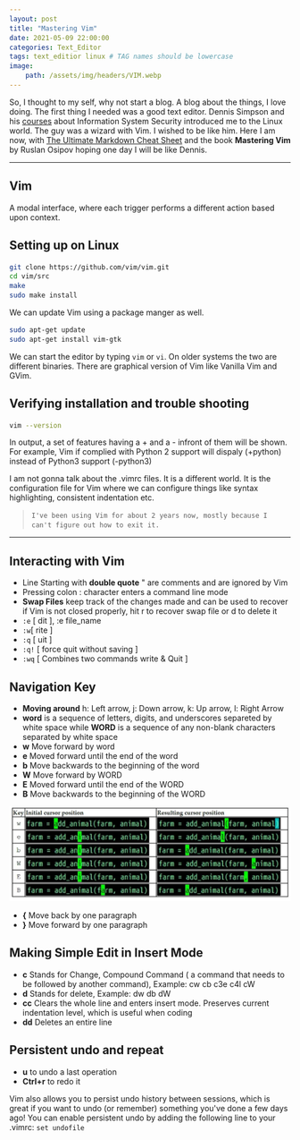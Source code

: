 ```yaml
---
layout: post
title: "Mastering Vim"
date: 2021-05-09 22:00:00
categories: Text_Editor
tags: text_editior linux # TAG names should be lowercase
image:
    path: /assets/img/headers/VIM.webp
---
```

So, I thought to my self, why not start a blog. A blog about the things, I love doing. The first thing I needed was a good text editor. Dennis Simpson and his [courses](https://zonzorp.github.io/) about Information System Security introduced me to the Linux world. The guy was a wizard with Vim. I wished to be like him. Here I am now, with [The Ultimate Markdown Cheat Sheet](https://towardsdatascience.com/the-ultimate-markdown-cheat-sheet-3d3976b31a0) and the book **Mastering Vim** by Ruslan Osipov hoping one day I will be like Dennis.

***
## Vim
A modal interface, where each trigger performs a different action based upon context. 

## Setting up on Linux
```bash
git clone https://github.com/vim/vim.git
cd vim/src
make
sudo make install
```
We can update Vim using a package manger as well.
```bash
sudo apt-get update
sudo apt-get install vim-gtk
```
We can start the editor by typing `vim` or `vi`. On older systems the two are different binaries. There are graphical version of Vim like Vanilla Vim and GVim. 
## Verifying installation and trouble shooting
```bash
vim --version
```
In output, a set of features having a + and a - infront of them will be shown. For example, Vim if complied with Python 2 support will dispaly (+python) instead of Python3 support (-python3)

I am not gonna talk about the .vimrc files. It is a different world. It is the configuration file for Vim where we can configure things like syntax highlighting, consistent indentation etc.
>`I've been using Vim for about 2 years now, mostly because I can't figure out how to exit it.`

***
 
## Interacting with Vim
* Line Starting with **double quote** " are comments and are ignored by Vim
* Pressing colon : character enters a command line mode     
* **Swap Files** keep track of the changes made and can be used to recover if Vim is not closed properly, hit r to recover swap file or d to delete it
* `:e` [ dit ], :e file_name
* `:w`[ rite ]
* `:q` [ uit ]
* `:q!` [ force quit without saving ] 
* `:wq` [ Combines two commands write & Quit ]

## Navigation Key
* **Moving around** h: Left arrow, j: Down arrow, k: Up arrow, l: Right Arrow
* **word** is a sequence of letters, digits, and underscores separeted by white space while **WORD** is a sequence of any non-blank characters separated by white space
* **w** Move forward by word
* **e** Moved forward until the end of the word
* **b** Move backwards to the beginning of the word
* **W** Move forward by WORD
* **E** Moved forward until the end of the WORD
* **B** Move backwards to the beginning of the WORD

![Navigation](/assets/img/post/navigation.webp)

* **{** Move back by one paragraph
* **}** Move forward by one paragraph

## Making Simple Edit in Insert Mode
* **c** Stands for Change, Compound Command ( a command that needs to be followed by another command), Example: cw cb c3e c4l cW
* **d** Stands for delete, Example: dw db dW
* **cc** Clears the whole line and enters insert mode. Preserves current indentation level, which is
useful when coding
* **dd** Deletes an entire line

## Persistent undo and repeat
* **u** to undo a last operation
* **Ctrl+r** to redo it

Vim also allows you to persist undo history between sessions, which is great if you want to undo (or remember) something you've done a few days ago! You can enable persistent undo by adding the following line to your .vimrc: `set undofile`